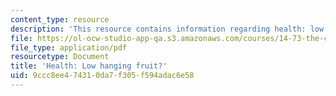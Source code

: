 ```yaml
---
content_type: resource
description: 'This resource contains information regarding health: low hanging fruit?'
file: https://ol-ocw-studio-app-qa.s3.amazonaws.com/courses/14-73-the-challenge-of-world-poverty-spring-2011/9ccc8ee474310da7f305f594adac6e58_MIT14_73S11_Lec8_slides.pdf
file_type: application/pdf
resourcetype: Document
title: 'Health: Low hanging fruit?'
uid: 9ccc8ee4-7431-0da7-f305-f594adac6e58
---
```

